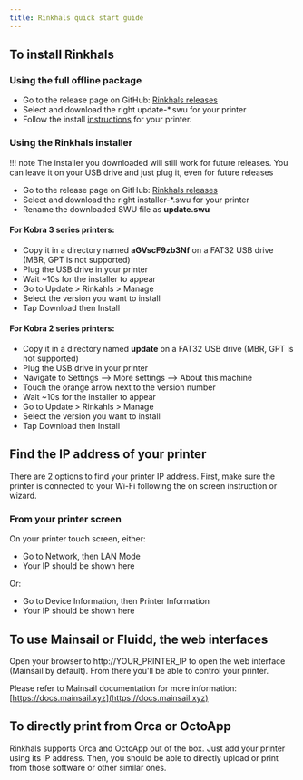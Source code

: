```yaml
---
title: Rinkhals quick start guide
---
```


## To install Rinkhals

### Using the full offline package

- Go to the release page on GitHub: [Rinkhals releases](https://github.com/jbatonnet/Rinkhals/releases)
- Select and download the right update-\*.swu for your printer
- Follow the install [instructions](../Rinkhals/installation-and-firmware-updates.md) for your printer.

### Using the Rinkhals installer

!!! note
    The installer you downloaded will still work for future releases. You can leave it on your USB drive and just plug it, even for future releases

- Go to the release page on GitHub: [Rinkhals releases](https://github.com/jbatonnet/Rinkhals/releases)
- Select and download the right installer-\*.swu for your printer
- Rename the downloaded SWU file as **update.swu**

#### For Kobra 3 series printers:

- Copy it in a directory named **aGVscF9zb3Nf** on a FAT32 USB drive (MBR, GPT is not supported)
- Plug the USB drive in your printer
- Wait ~10s for the installer to appear
- Go to Update > Rinkahls > Manage
- Select the version you want to install
- Tap Download then Install

#### For Kobra 2 series printers:

- Copy it in a directory named **update** on a FAT32 USB drive (MBR, GPT is not supported)
- Plug the USB drive in your printer
- Navigate to Settings --> More settings --> About this machine
- Touch the orange arrow next to the version number
- Wait ~10s for the installer to appear
- Go to Update > Rinkahls > Manage
- Select the version you want to install
- Tap Download then Install


## Find the IP address of your printer

There are 2 options to find your printer IP address. First, make sure the printer is connected to your Wi-Fi following the on screen instruction or wizard.

### From your printer screen

On your printer touch screen, either:

- Go to Network, then LAN Mode
- Your IP should be shown here

Or:

- Go to Device Information, then Printer Information
- Your IP should be shown here


## To use Mainsail or Fluidd, the web interfaces

Open your browser to http://YOUR_PRINTER_IP to open the web interface (Mainsail by default).
From there you'll be able to control your printer.

Please refer to Mainsail documentation for more information: [https://docs.mainsail.xyz](https://docs.mainsail.xyz)


## To directly print from Orca or OctoApp

Rinkhals supports Orca and OctoApp out of the box. Just add your printer using its IP address.
Then, you should be able to directly upload or print from those software or other similar ones.
